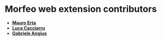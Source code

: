 Morfeo web extension contributors
===========================================================

* **[Mauro Erta](https://github.com/mauroerta)**
* **[Luca Cacciarru](https://github.com/lucacacciarru)**
* **[Gabriele Angius](https://github.com/gabrieleAngius)**
